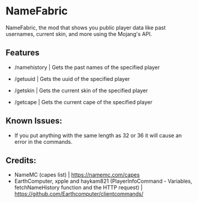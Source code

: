 # NameFabric

NameFabric, the mod that shows you public player data like past usernames, current skin, and more using the Mojang's API.

## Features
- /namehistory | Gets the past names of the specified player

- /getuuid | Gets the uuid of the specified player
- /getskin | Gets the current skin of the specified player
- /getcape | Gets the current cape of the specified player

## Known Issues:
- If you put anything with the same length as 32 or 36 it will cause an error in the commands.

## Credits:
- NameMC (capes list) | https://namemc.com/capes
- EarthComputer, xpple and haykam821 (PlayerInfoCommand - Variables, fetchNameHistory function and the HTTP request) | https://github.com/Earthcomputer/clientcommands/

